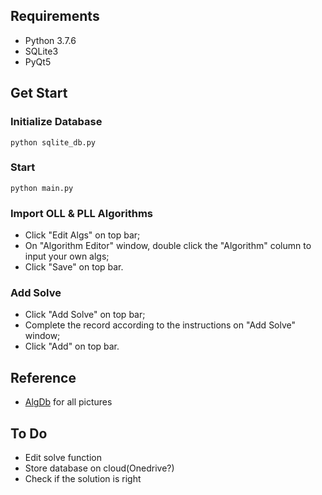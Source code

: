 ## Requirements

- Python 3.7.6
- SQLite3
- PyQt5

## Get Start

### Initialize Database

```shell
python sqlite_db.py
```

### Start

```shell
python main.py
```

### Import OLL & PLL Algorithms

- Click "Edit Algs" on top bar;
- On "Algorithm Editor" window, double click the "Algorithm" column to input your own algs;
- Click "Save" on top bar.

### Add Solve

- Click "Add Solve" on top bar;
- Complete the record according to the instructions on "Add Solve" window;
- Click "Add" on top bar.

## Reference

- [AlgDb](http://algdb.net/puzzle/333) for all pictures

## To Do

- Edit solve function
- Store database on cloud(Onedrive?)
- Check if the solution is right